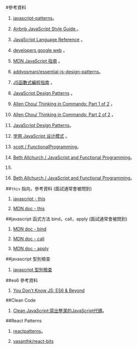 



#參考資料

1. [javascript-patterns](http://shichuan.github.io/javascript-patterns/)。

2. [Airbnb JavaScript Style Guide ](https://github.com/airbnb/javascript) 。

3. [JavaScript Language Reference](https://docs.microsoft.com/en-us/scripting/javascript/javascript-language-reference) 。

4. [developers google web](https://developers.google.com/web/) 。

5. [MDN JavaScript 指南](https://developer.mozilla.org/zh-TW/docs/Web/JavaScript/Guide) 。

6. [addyosmani/essential-js-design-patterns](https://github.com/addyosmani/essential-js-design-patterns)。

7. [JS函數式編程指南](https://www.gitbook.com/book/llh911001/mostly-adequate-guide-chinese/details) 。

8. [JavaScript Design Patterns](http://www.dofactory.com/javascript/design-patterns) 。

9. [Allen Chou/ Thinking in Commands: Part 1 of 2](https://code.tutsplus.com/tutorials/thinking-in-commands-part-1-of-2--active-3383) 。

10. [Allen Chou/ Thinking in Commands: Part 2 of 2](https://code.tutsplus.com/tutorials/thinking-in-commands-part-2-of-2--active-3537) 。

11. [JavaScript Design Patterns](https://www.joezimjs.com/javascript/javascript-design-patterns-singleton/)。

12. [学用 JavaScript 设计模式](http://wiki.jikexueyuan.com/project/javascript-design-patterns/) 。

13. [scott / FunctionalProgramming](http://scott.sauyet.com/Javascript/Talk/FunctionalProgramming/)。

14. [Beth Allchurch / JavaScript and Functional Programming](https://bethallchurch.github.io/JavaScript-and-Functional-Programming/)。

15.
14. [Beth Allchurch / JavaScript and Functional Programming](https://bethallchurch.github.io/JavaScript-and-Functional-Programming/)。



##```this``` 指向，參考資料 (面試通常會被問到)

1. [javascript - this](https://software.intel.com/zh-cn/blogs/2013/10/09/javascript-this)

2. [MDN doc - this](https://developer.mozilla.org/en-US/docs/Web/JavaScript/Reference/Operators/this)



##javascript 函式方法 bind，call，apply (面試通常會被問到)

1. [MDN doc - bind](https://developer.mozilla.org/en-US/docs/Web/JavaScript/Reference/Global_Objects/Function/bind)

2. [MDN doc - call](https://developer.mozilla.org/en-US/docs/Web/JavaScript/Reference/Global_Objects/Function/call)

3. [MDN doc - apply](https://developer.mozilla.org/en-US/docs/Web/JavaScript/Reference/Global_Objects/Function/apply)



##javascript 型別檢查

1. [javascript 型別檢查](https://developer.mozilla.org/zh-TW/docs/Web/JavaScript/Reference/Operators/typeof)


##es6 參考資料

1. [You Don't Know JS: ES6 & Beyond](https://github.com/getify/You-Dont-Know-JS/tree/master/es6%20%26%20beyond)


##Clean Code

1. [Clean JavaScript:寫出整潔的JavaScript代碼](https://segmentfault.com/a/1190000008039771#articleHeader0)。


##React Patterns

1. [reactpatterns](https://github.com/chantastic/reactpatterns.com)。

2. [vasanthk/react-bits](https://github.com/vasanthk/react-bits?utm_source=mybridge&utm_medium=blog&utm_campaign=read_more)






